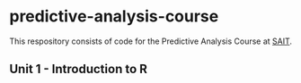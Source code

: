 # predictive-analysis-course

This respository consists of code for the Predictive Analysis Course at [SAIT](https://www.adecco.ca/en-ca/industries/accounting-and-finance/?display=10&utm_source=google_ads&utm_medium=cpc&utm_campaign=industries_accounting_finance&gclid=Cj0KCQjw4bipBhCyARIsAFsieCyigCCNPfKLmNq-lSJ_eCEjUCHL_YUZ1_iI4B0wW_ca_aRLbzT678saApBpEALw_wcB).

## Unit 1 - Introduction to R
